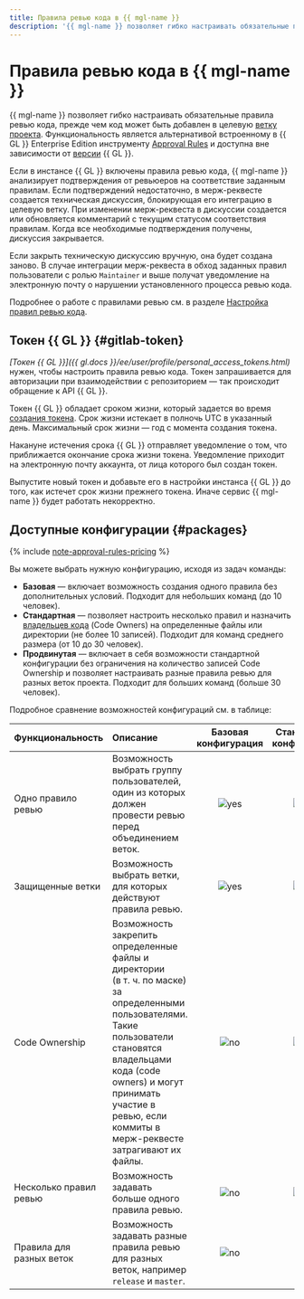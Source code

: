 ```yaml
---
title: Правила ревью кода в {{ mgl-name }}
description: '{{ mgl-name }} позволяет гибко настраивать обязательные правила ревью кода, прежде чем он может быть добавлен в целевую ветку проекта. Функциональность является альтернативой встроенному в {{ GL }} Enterprise Edition инструменту Approval Rules и доступна вне зависимости от версии {{ GL }}.'
---
```


# Правила ревью кода в {{ mgl-name }}

{{ mgl-name }} позволяет гибко настраивать обязательные правила ревью кода, прежде чем код может быть добавлен в целевую [ветку проекта](../../glossary/vcs.md#branch). Функциональность является альтернативой встроенному в {{ GL }} Enterprise Edition инструменту [Approval Rules](https://docs.gitlab.com/ee/user/project/merge_requests/approvals/rules.html) и доступна вне зависимости от [версии](https://about.gitlab.com/pricing) {{ GL }}.

Если в инстансе {{ GL }} включены правила ревью кода, {{ mgl-name }} анализирует подтверждения от ревьюеров на соответствие заданным правилам. Если подтверждений недостаточно, в мерж-реквесте создается техническая дискуссия, блокирующая его интеграцию в целевую ветку. При изменении мерж-реквеста в дискуссии создается или обновляется комментарий с текущим статусом соответствия правилам. Когда все необходимые подтверждения получены, дискуссия закрывается.

Если закрыть техническую дискуссию вручную, она будет создана заново. В случае интеграции мерж-реквеста в обход заданных правил пользователи с ролью `Maintainer` и выше получат уведомление на электронную почту о нарушении установленного процесса ревью кода.

Подробнее о работе с правилами ревью см. в разделе [Настройка правил ревью кода](../operations/approval-rules.md).

## Токен {{ GL }} {#gitlab-token}

_[Токен {{ GL }}]({{ gl.docs }}/ee/user/profile/personal_access_tokens.html)_ нужен, чтобы настроить правила ревью кода. Токен запрашивается для авторизации при взаимодействии с репозиторием — так происходит обращение к API {{ GL }}.

Токен {{ GL }} обладает сроком жизни, который задается во время [создания токена](../operations/approval-rules.md#gitlab-token). Срок жизни истекает в полночь UTC в указанный день. Максимальный срок жизни — год с момента создания токена.

Накануне истечения срока {{ GL }} отправляет уведомление о том, что приближается окончание срока жизни токена. Уведомление приходит на электронную почту аккаунта, от лица которого был создан токен.

Выпустите новый токен и добавьте его в настройки инстанса {{ GL }} до того, как истечет срок жизни прежнего токена. Иначе сервис {{ mgl-name }} будет работать некорректно.

## Доступные конфигурации {#packages}

{% include [note-approval-rules-pricing](../../_includes/managed-gitlab/note-approval-rules-pricing.md) %}

Вы можете выбрать нужную конфигурацию, исходя из задач команды:

* **Базовая** — включает возможность создания одного правила без дополнительных условий. Подходит для небольших команд (до 10 человек).
* **Стандартная** — позволяет настроить несколько правил и назначить [владельцев кода](../operations/approval-rules.md#code-ownership) (Code Owners) на определенные файлы или директории (не более 10 записей). Подходит для команд среднего размера (от 10 до 30 человек).
* **Продвинутая** — включает в себя возможности стандартной конфигурации без ограничения на количество записей Code Ownership и позволяет настраивать разные правила ревью для разных веток проекта. Подходит для больших команд (больше 30 человек).

Подробное сравнение возможностей конфигураций см. в таблице:

| Функциональность                  | Описание | Базовая<br>конфигурация | Стандартная<br>конфигурация | Продвинутая<br>конфигурация |
|:----------------------------------|:---------|:------------------------------------:|:---------------------------------------:|:------------------------------------:|
| Одно правило ревью                | Возможность выбрать группу пользователей, один из которых должен провести ревью перед объединением веток. | ![yes](../../_assets/common/yes.svg) | ![yes](../../_assets/common/yes.svg)    | ![yes](../../_assets/common/yes.svg) |
| Защищенные ветки                  | Возможность выбрать ветки, для которых действуют правила ревью. | ![yes](../../_assets/common/yes.svg) | ![yes](../../_assets/common/yes.svg)    | ![yes](../../_assets/common/yes.svg) |
| Code Ownership                    | Возможность закрепить определенные файлы и директории (в т. ч. по маске) за определенными пользователями. Такие пользователи становятся владельцами кода (code owners) и могут принимать участие в ревью, если коммиты в мерж-реквесте затрагивают их файлы. | ![no](../../_assets/common/no.svg)   | ![yes](../../_assets/common/yes.svg) | ![yes](../../_assets/common/yes.svg) |
| Несколько правил ревью            | Возможность задавать больше одного правила ревью. | ![no](../../_assets/common/no.svg)   | ![yes](../../_assets/common/yes.svg) | ![yes](../../_assets/common/yes.svg) |
| Правила для разных веток          | Возможность задавать разные правила ревью для разных веток, например `release` и `master`. | ![no](../../_assets/common/no.svg)   | ![no](../../_assets/common/no.svg)      | ![yes](../../_assets/common/yes.svg) |
